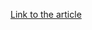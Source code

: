 [Link to the article](https://www.volexity.com/blog/2024/11/15/brazenbamboo-weaponizes-forticlient-vulnerability-to-steal-vpn-credentials-via-deepdata/)
